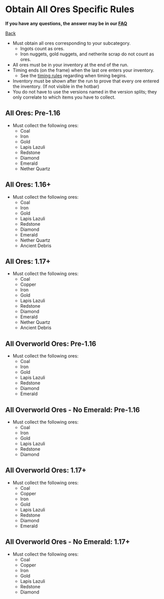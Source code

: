 # Obtain All Ores Specific Rules

**If you have any questions, the answer may be in our
[FAQ](https://www.speedrun.com/mcbe/thread/vdv9t)**

[Back](../README.md)

* Must obtain all ores corresponding to your subcategory.
	- Ingots count as ores.
	- Iron nuggets, gold nuggets, and netherite scrap do not count as ores.
* All ores must be in your inventory at the end of the run.
* Timing ends (on the frame) when the last ore enters your inventory. 
	- See the [timing rules](../global/README.md#timing-rules) regarding
	when timing begins.
* Inventory must be shown after the run to prove that every ore entered the
inventory. (If not visible in the hotbar)
* You do not have to use the versions named in the version splits; they only
correlate to which items you have to collect.

## All Ores: Pre-1.16

* Must collect the following ores:
	- Coal
	- Iron
	- Gold
	- Lapis Lazuli
	- Redstone
	- Diamond
	- Emerald
	- Nether Quartz

## All Ores: 1.16+

* Must collect the following ores:
	- Coal
	- Iron
	- Gold
	- Lapis Lazuli
	- Redstone
	- Diamond
	- Emerald
	- Nether Quartz
	- Ancient Debris

## All Ores: 1.17+

* Must collect the following ores:
	- Coal
	- Copper
	- Iron
	- Gold
	- Lapis Lazuli
	- Redstone
	- Diamond
	- Emerald
	- Nether Quartz
	- Ancient Debris

## All Overworld Ores: Pre-1.16

* Must collect the following ores:
	- Coal
	- Iron
	- Gold
	- Lapis Lazuli
	- Redstone
	- Diamond
	- Emerald

## All Overworld Ores - No Emerald: Pre-1.16

* Must collect the following ores:
	- Coal
	- Iron
	- Gold
	- Lapis Lazuli
	- Redstone
	- Diamond

## All Overworld Ores: 1.17+

* Must collect the following ores:
	- Coal
	- Copper
	- Iron
	- Gold
	- Lapis Lazuli
	- Redstone
	- Diamond
	- Emerald

## All Overworld Ores - No Emerald: 1.17+

* Must collect the following ores:
	- Coal
	- Copper
	- Iron
	- Gold
	- Lapis Lazuli
	- Redstone
	- Diamond

